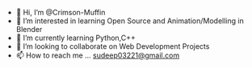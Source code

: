 - 👋 Hi, I’m @Crimson-Muffin
- 👀 I’m interested in learning Open Source and Animation/Modelling in Blender
- 🌱 I’m currently learning Python,C++
- 💞️ I’m looking to collaborate on Web Development Projects
- 📫 How to reach me ... sudeep03221@gmail.com

<!---
Crimson-Muffin/Crimson-Muffin is a ✨ special ✨ repository because its `README.md` (this file) appears on your GitHub profile.
You can click the Preview link to take a look at your changes.
--->

